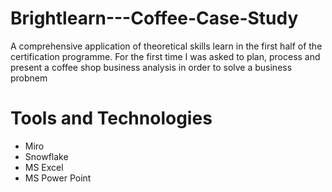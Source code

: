 # Brightlearn---Coffee-Case-Study
A comprehensive application of theoretical skills learn in the first half of the certification programme. For the first time I was asked to plan, process and present a coffee shop business analysis in order to solve a business probnem


# Tools and Technologies  
- Miro
- Snowflake
- MS Excel
- MS Power Point
